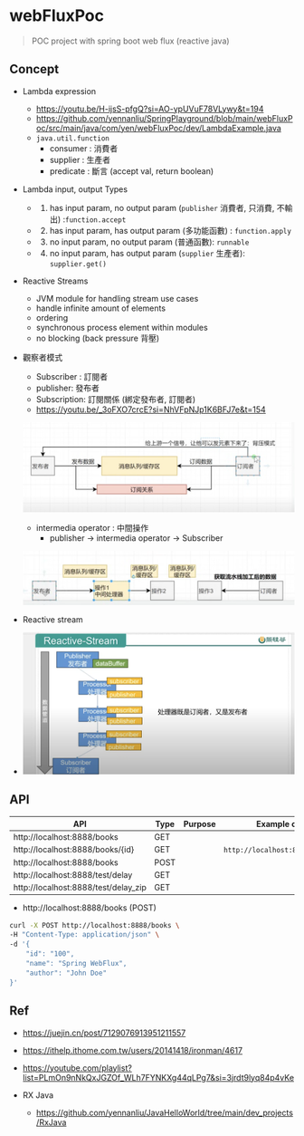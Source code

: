 # webFluxPoc
> POC project with spring boot web flux (reactive java)

## Concept

- Lambda expression
  - https://youtu.be/H-ijsS-pfgQ?si=AO-ypUVuF78VLywy&t=194
  - https://github.com/yennanliu/SpringPlayground/blob/main/webFluxPoc/src/main/java/com/yen/webFluxPoc/dev/LambdaExample.java
  - `java.util.function`
    - consumer : 消費者
    - supplier : 生產者
    - predicate : 斷言 (accept val, return boolean)

- Lambda input, output Types
  - 1. has input param, no output param (`publisher` 消費者, 只消費, 不輸出) :`function.accept`
  - 2. has input param, has output param (多功能函數) : `function.apply`
  - 3. no input param, no output param (普通函數): `runnable`
  - 4. no input param, has output param (`supplier` 生產者): `supplier.get()`

- Reactive Streams
  - JVM module for handling stream use cases
  - handle infinite amount of elements
  - ordering
  - synchronous process element within modules
  - no blocking (back pressure 背壓)

- 觀察者模式
  - Subscriber : 訂閱者
  - publisher: 發布者
  - Subscription: 訂閱關係 (綁定發布者, 訂閱者)
  - https://youtu.be/_3oFXO7crcE?si=NhVFpNJp1K6BFJ7e&t=154
  <p><img src ="./doc/pic/PublishSubscribeExample.png" ></p>

  - intermedia operator : 中間操作
    - publisher -> intermedia operator -> Subscriber
  <p><img src ="./doc/pic/PublishSubscribeExample2.png" ></p>

 - Reactive stream
  - <p align="center"><img src ="./doc/pic/reactive_stream.png"></p>
 

## API

| API | Type | Purpose | Example cmd | Comment|
| ----- | -------- | ---- | ----- | ---- |
| http://localhost:8888/books | GET | | |
| http://localhost:8888/books/{id} | GET | | `http://localhost:8888/books/1`|
| http://localhost:8888/books| POST | | |
| http://localhost:8888/test/delay | GET | | |
| http://localhost:8888/test/delay_zip | GET | | |


- http://localhost:8888/books (POST)
```bash
curl -X POST http://localhost:8888/books \
-H "Content-Type: application/json" \
-d '{
    "id": "100",
    "name": "Spring WebFlux",
    "author": "John Doe"
}'
```

## Ref
- https://juejin.cn/post/7129076913951211557
- https://ithelp.ithome.com.tw/users/20141418/ironman/4617
- https://youtube.com/playlist?list=PLmOn9nNkQxJGZOf_WLh7FYNKXg44qLPg7&si=3jrdt9lyq84p4vKe

- RX Java
  - https://github.com/yennanliu/JavaHelloWorld/tree/main/dev_projects/RxJava